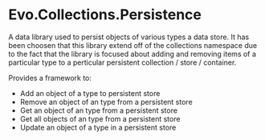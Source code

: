 # Evo.Collections.Persistence
A data library used to persist objects of various types a data store.  It has been choosen that this library extend off of the collections namespace due to the fact that the library is focused about adding and removing items of a particular type to a perticular persistent collection / store / container.

Provides a framework to:

* Add an object of a type to persistent store
* Remove an object of an type from a persistent store
* Get an object of an type from a persistent store
* Get all objects of an type from a persistent store
* Update an object of a type in a persistent store
